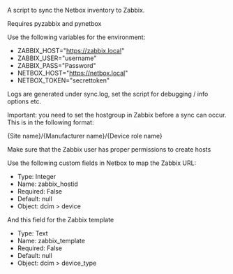 A script to sync the Netbox inventory to Zabbix.

Requires pyzabbix and pynetbox

Use the following variables for the environment:

* ZABBIX_HOST="https://zabbix.local"
* ZABBIX_USER="username"
* ZABBIX_PASS="Password"
* NETBOX_HOST="https://netbox.local"
* NETBOX_TOKEN="secrettoken"

Logs are generated under sync.log, set the script for debugging / info options etc.

Important: you need to set the hostgroup in Zabbix before a sync can occur. This is in the following format:

{Site name}/{Manufacturer name}/{Device role name}

Make sure that the Zabbix user has proper permissions to create hosts

Use the following custom fields in Netbox to map the Zabbix URL:

* Type: Integer
* Name: zabbix_hostid
* Required: False
* Default: null
* Object: dcim > device

And this field for the Zabbix template

* Type: Text
* Name: zabbix_template
* Required: False
* Default: null
* Object: dcim > device_type

